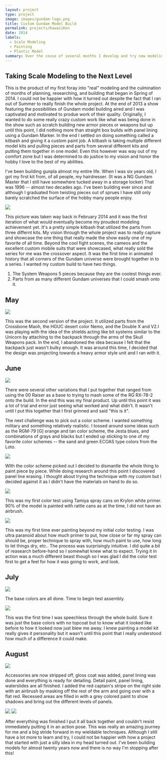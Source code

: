 ```yaml
---
layout: project
type: project
image: images/gundam-logo.png
title: Custom Gundam Model Build
permalink: projects/KawaiiKon
date: 2014
labels:
  - Scale Modeling
  - Painting
  - Plastic Model
summary: Over the couse of several months I develop and try new modeling skills for the first time.
---
```


## Taking Scale Modeling to the Next Level
This is the product of my first foray into "real" modeling and the culmination of months of planning, researching, and building that began in Spring of 2014. I could not be happier with how it turned out despite the fact that I ran out of Summer to really finish the whole project. At the end of 2013 a show featuring the possibilities of Gundam model building aired and I was captivated and motivated to produe work of their quality. Originally, I wanted to do some really crazy custom work like what was being done in the show such as scratch building new armor pieces or weapons but up until this point, I did nothing more than straight box builds with panel lining using a Gundam Marker. In the end I settled on doing something called a kitbash and giving it a custom paint job. A kitbash is taking multiple different model kits and pulling pieces and parts from several different kits and putting them together in one model. Even this however was way out of my comfort zone but I was determined to do justice to my vision and honor the hobby I love to the best of my abilities.

I've been building gunpla almost my entire life. When I was six years old, I got my first kit from, of all people, my hairdresser. (It was a NG Gundam Maxter that I still have somewhere tucked away in a storage locker) That was 1996 -- almost two decades ago. I've been building ever since and although I graduated from twisting pieces out of sprues I have still only barely scratched the surface of the hobby many people enjoy.

<div class="ui small rounded images">
  <img class="ui image" src="http://i.imgur.com/s0YLxfP.jpg">
</div>

This picture was taken way back in February 2014 and it was the first iteration of what would eventually become my proudest modeling achievement yet. It's a pretty simple kitbash that utilized the parts from three differnt kits. My vision through the whole project was to really capture and showcase the one thing that really made the show easily one of my favorite of all time. Beyond the cool fight scenes, the cameos and the excellent custom mobile suits that were showcased, what really sold the series for me was the crossover aspect. It was the first time in animated history that all corners of the Gundam universe were brought together in to a series. I wanted my custom build to have two things. 

1. The System Weapons 5 pieces because they are the coolest things ever.
2. Parts from as many different Gundam universes that I could smash onto it.

## May
<div class="ui small rounded images">
  <img class="ui image" src="http://i.imgur.com/1ngACsC.jpg">
</div>

This was the second version of the project. It utilized parts from the Crossbone Maoh, the HGUC desert color Nemo, and the Double X and V2.I was playing with the idea of the shields acting like bit systems similar to the Unicorn by attaching to the backpack through the arms of the Skull Weapons pack. In the end, I abandoned the idea because I felt that the backpack just wasn't bulky enough. It was around this time, I decided that the design was projecting towards a heavy armor style unit and I ran with it.

## June
<div class="ui small rounded images">
  <img class="ui image" src="http://i.imgur.com/3XRErJT.jpg">
</div>

There were several other variations that I put together that ranged from using the 00 Raiser as a base to trying to mash some of the RG RX-78-2 onto the build. In the end this was my final product. Up until this point it was a lot of trial and error just seeing what worked and what didn't. It wasn't until I put this together that I first grinned and said "this is it".

The next challenge was to pick out a color scheme. I wanted something military and something relatively realistic. I tossed around some ideas such as the RGM-79 [G] orange and tan color scheme, the Jesta blues, and combinations of grays and blacks but I ended up sticking to one of my favorite color schemes -- the sand and green ECOAS type colors from the Loto.

<div class="ui small rounded images">
  <img class="ui image" src="http://i.imgur.com/fzhgl9N.jpg">
</div>

WIth the color scheme picked out I decided to dismantle the whole thing to paint piece by piece. While doing research around this point I discovered panel line erasing. I thought about trying the technique with my custom but I decided against it as I didn't have the materials on hand to do so.

<div class="ui small rounded images">
  <img class="ui image" src="http://i.imgur.com/g1kCLHV.jpg">
</div>

This was my first color test using Tamiya spray cans on Krylon white primer. 90% of the model is painted with rattle cans as at the time, I did not have an airbrush.

<div class="ui small rounded images">
  <img class="ui image" src="http://i.imgur.com/hAXkCjv.jpg">
</div>

This was my first time ever painting beyond my initial color testing. I was ultra paranoid about how much primer to put, how close or far my spray can should be, proper technique to spray with, how much paint to use, how long to let things dry, etc.. The process was surprisingly intuitive. I did quite a bit of reasearch before-hand so I somewhat knew what to expect. Trying it in action was a much different beast though so I was glad I did the color test first to get a feel for how it was going to work, and look.

## July

<div class="ui small rounded images">
  <img class="ui image" src="http://i.imgur.com/eGWYtAH.jpg">
</div>

The base colors are all done. Time to begin test assembly.

<div class="ui small rounded images">
  <img class="ui image" src="http://i.imgur.com/OUlnk2S.jpg">
</div>

This was the first time I was speechless through the whole build. Sure it was just the base colors with no topcoat but to know what it looked like before to how it looked now just blew me away. I knew painting a model kit really gives it personality but it wasn't until this point that I really understood how much of a difference it could make.

## August


<div class="ui small rounded images">
  <img class="ui image" src="http://i.imgur.com/lrf9PRK.jpg">
</div>

Accessories are now stripped off, gloss coat was added, panel lining was done and everything is ready for detailing. Detail paint, panel lining, waterslides are all finished. I added the red captain's stripe on the right side with an airbrush by masking off the rest of the arm and going over with a flat red. Recessed areas are filled in with a grey colored paint to show shadows and bring out the different levels of panels. 

<div class="ui small rounded images">
  <img class="ui image" src="http://i.imgur.com/3XnINKd.jpg">
  <img class="ui image" src="http://i.imgur.com/mtKX8zh.jpg">
</div>

After everything was finished I put it all back together and couldn't resist immediately putting it in an action pose. This was really an amazing journey for me and a big stride forward in my wieldable techniques. Although I still have a lot more to learn and try, I could not be happier with how a project that started with just a silly idea in my head turned out. I've been building models for almost twenty years now and there is no way I'm stopping after this!
